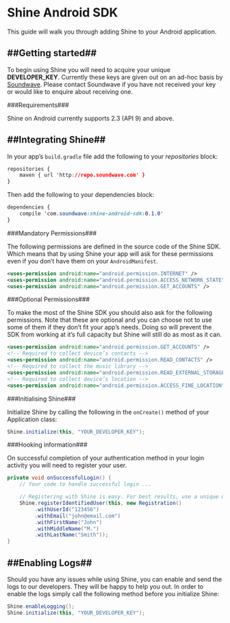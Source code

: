 # Shine Android SDK #

This guide will walk you through adding Shine to your Android application.

##Getting started##
----------

To begin using Shine you will need to acquire your unique **DEVELOPER_KEY**. Currently these keys are given out on an ad-hoc basis by [Soundwave](http://soundwave.com). Please contact Soundwave if you have not received your key or would like to enquire about receiving one.

###Requirements###

Shine on Android currently supports 2.3 (API 9) and above.

##Integrating Shine##
----------

In your app’s `build.gradle` file add the following to your *repositories* block:


```css
repositories {
    maven { url 'http://repo.soundwave.com' }
}
```

Then add the following to your dependencies block:

```css
dependencies {
    compile 'com.soundwave:shine-android-sdk:0.1.0'
}
```

###Mandatory Permissions###

The following permissions are defined in the source code of the Shine SDK. Which means that by using Shine your app will ask for these permissions even if you don’t have them on your `AndroidManifest`.


```xml
<uses-permission android:name="android.permission.INTERNET" />
<uses-permission android:name="android.permission.ACCESS_NETWORK_STATE" />
<uses-permission android:name="android.permission.GET_ACCOUNTS" />
```

###Optional Permissions###

To make the most of the Shine SDK you should also ask for the following permissions. Note that these are optional and you can choose not to use some of them if they don’t fit your app’s needs. Doing so will prevent the SDK from working at it’s full capacity but Shine will still do as most as it can.

```xml
<uses-permission android:name="android.permission.GET_ACCOUNTS" />
<!-- Required to collect device’s contacts -->
<uses-permission android:name="android.permission.READ_CONTACTS" />
<!-- Required to collect the music library -->
<uses-permission android:name="android.permission.READ_EXTERNAL_STORAGE"/>
<!-- Required to collect device’s location -->
<uses-permission android:name="android.permission.ACCESS_FINE_LOCATION" />
```

###Initialising Shine###

Initialize Shine by calling the following in the `onCreate()` method of your Application class:


```java
Shine.initialize(this, "YOUR_DEVELOPER_KEY");
```

###Hooking information###

On successful completion of your authentication method in your login activity you will need to register your user.

```java
private void onSuccessfulLogin() {
    // Your code to handle successful login ...

    // Registering with Shine is easy. For best results, use a unique userId if you have one.
    Shine.registerIdentifiedUser(this, new Registration()
         .withUserId("123456")
         .withEmail("john@email.com")
         .withFirstName("John")
         .withMiddleName("M.")
         .withLastName("Smith"));
}
```

##Enabling Logs##
----------

Should you have any issues while using Shine, you can enable and send the logs to our developers. They will be happy to help you out. In order to enable the logs simply call the following method before you initialize Shine:


```java
Shine.enableLogging();
Shine.initialize(this, "YOUR_DEVELOPER_KEY");
```
